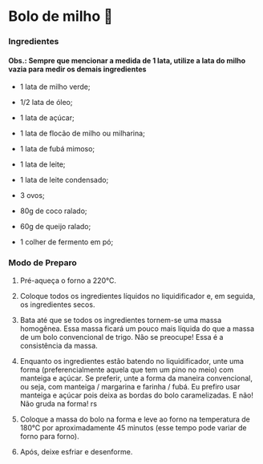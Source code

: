 # Bolo de milho :corn:

### Ingredientes

#### **Obs.:** Sempre que mencionar a medida de 1 lata, utilize a lata do milho vazia para medir os demais ingredientes

- 1 lata de milho verde;
- 1/2 lata de óleo;
- 1 lata de açúcar;
- 1 lata de flocão de milho ou milharina;
- 1 lata de fubá mimoso;

- 1 lata de leite;
- 1 lata de leite condensado;
- 3 ovos;
- 80g de coco ralado;
- 60g de queijo ralado;
- 1 colher de fermento em pó;

### Modo de Preparo

1. Pré-aqueça o forno a 220°C.

2. Coloque todos os ingredientes líquidos no liquidificador e, em seguida, os ingredientes secos.

3. Bata até que se todos os ingredientes tornem-se uma massa homogênea. Essa massa ficará um pouco mais líquida do que a massa de um bolo convencional de trigo. Não se preocupe! Essa é a consistência da massa.

4. Enquanto os ingredientes estão batendo no liquidificador, unte uma forma (preferencialmente aquela que tem um pino no meio) com manteiga e açúcar. Se preferir, unte a forma da maneira convencional, ou seja, com manteiga / margarina e farinha / fubá. Eu prefiro usar manteiga e açúcar pois deixa as bordas do bolo caramelizadas. E não! Não gruda na forma! rs

5. Coloque a massa do bolo na forma e leve ao forno na temperatura de 180°C por aproximadamente 45 minutos (esse tempo pode variar de forno para forno).

6. Após, deixe esfriar e desenforme.


